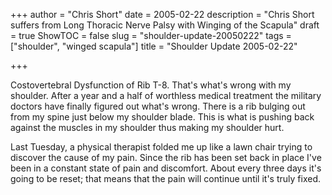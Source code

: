 +++
author = "Chris Short"
date = 2005-02-22
description = "Chris Short suffers from Long Thoracic Nerve Palsy with Winging of the Scapula"
draft = true
ShowTOC = false
slug = "shoulder-update-20050222"
tags = ["shoulder", "winged scapula"]
title = "Shoulder Update 2005-02-22"

+++

Costovertebral Dysfunction of Rib T-8. That's what's wrong with my shoulder. After a year and a half of worthless medical treatment the military doctors have finally figured out what's wrong. There is a rib bulging out from my spine just below my shoulder blade. This is what is pushing back against the muscles in my shoulder thus making my shoulder hurt.

Last Tuesday, a physical therapist folded me up like a lawn chair trying to discover the cause of my pain. Since the rib has been set back in place I've been in a constant state of pain and discomfort. About every three days it's going to be reset; that means that the pain will continue until it's truly fixed.